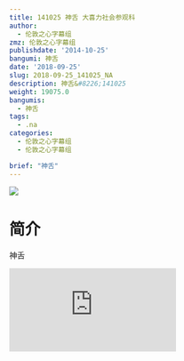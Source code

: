 ```yaml
---
title: 141025 神舌 大喜力社会参观科
author:
  - 伦敦之心字幕组
zmz: 伦敦之心字幕组
publishdate: '2014-10-25'
bangumi: 神舌
date: '2018-09-25'
slug: 2018-09-25_141025_NA
description: 神舌&#8226;141025
weight: 19075.0
bangumis:
  - 神舌
tags:
  - .na
categories:
  - 伦敦之心字幕组
  - 伦敦之心字幕组

brief: "神舌"
---
```

![](https://i.imgur.com/ulc7nb8.jpg)
# 简介  
神舌  
<div class ="resp-container">
<iframe class="testiframe" src="https://www.fantasy.tv/videoAd/videoAd.html?id=2108749&channelId=559535&code=7b11eb765c2f170357371c0b8a9024fd" frameborder=0 allowfullscreen="true" ></iframe>
</div>

